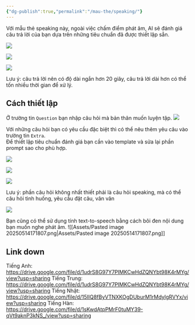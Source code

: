 ```yaml
---
{"dg-publish":true,"permalink":"/mau-the/speaking/"}
---
```


Với mẫu thẻ speaking này, ngoài việc chấm điểm phát âm, AI sẽ đánh giá câu trả lời của bạn dựa trên những tiêu chuẩn đã được thiết lập sẵn.

![](https://i.imgur.com/0B80Tvd.png)

![](https://i.imgur.com/CQTLCYM.png)

![](https://i.imgur.com/JyjGJ4c.png)

Lưu ý: câu trả lời nên có độ dài ngắn hơn 20 giây, câu trả lời dài hơn có thể tốn nhiều thời gian để xử lý.
## Cách thiết lập 

Ở trường tin `Question` bạn nhập câu hỏi mà bản thân muốn luyện tập.
![](https://i.imgur.com/vIh2PyE.png)

Với những câu hỏi bạn có yêu cầu đặc biệt thì có thể nêu thêm yêu câu vào trường tin `Extra`.  
Để thiết lập tiêu chuẩn đánh giá bạn cần vào template và sửa lại phần prompt sao cho phù hợp.

![](https://i.imgur.com/zByLvQb.png)

![](https://i.imgur.com/8rYVz6R.png)

![](https://i.imgur.com/azdwnS6.png)

Lưu ý: phần câu hỏi không nhất thiết phải là câu hỏi speaking, mà có thể câu hỏi tình huống, yêu cầu đặt câu, vân vân

![](https://i.imgur.com/aag8bDL.png)

Bạn cũng có thể sử dụng tính text-to-speech bằng cách bôi đen nội dung bạn muốn nghe phát âm.
![[Assets/Pasted image 20250514171807.png\|Assets/Pasted image 20250514171807.png]]

## Link down

Tiếng Anh: https://drive.google.com/file/d/1udrS8G97Y7PIMKCwHdZQNYbt98K4rMYg/view?usp=sharing
Tiếng Trung: https://drive.google.com/file/d/1udrS8G97Y7PIMKCwHdZQNYbt98K4rMYg/view?usp=sharing
Tiếng Nhật: https://drive.google.com/file/d/15IIQ8fByVTNXKOgDUburM1rMdylgRVYx/view?usp=sharing
Tiếng Hàn: https://drive.google.com/file/d/1sKwdAtpPMrF0tuMY39-qVt9aknP3kNS_/view?usp=sharing
